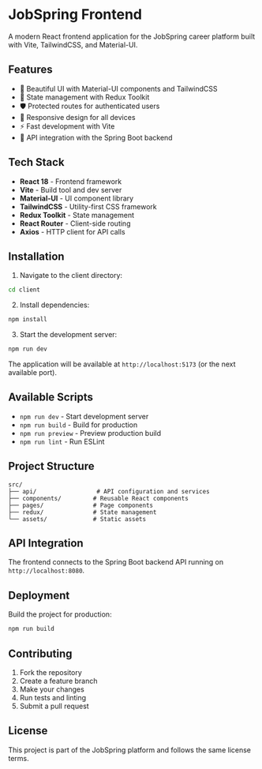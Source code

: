 # JobSpring Frontend

A modern React frontend application for the JobSpring career platform built with Vite, TailwindCSS, and Material-UI.

## Features

- 🎨 Beautiful UI with Material-UI components and TailwindCSS
- 🔄 State management with Redux Toolkit
- 🛡️ Protected routes for authenticated users
- 📱 Responsive design for all devices
- ⚡ Fast development with Vite
- 🔗 API integration with the Spring Boot backend

## Tech Stack

- **React 18** - Frontend framework
- **Vite** - Build tool and dev server
- **Material-UI** - UI component library
- **TailwindCSS** - Utility-first CSS framework
- **Redux Toolkit** - State management
- **React Router** - Client-side routing
- **Axios** - HTTP client for API calls

## Installation

1. Navigate to the client directory:
```bash
cd client
```

2. Install dependencies:
```bash
npm install
```

3. Start the development server:
```bash
npm run dev
```

The application will be available at `http://localhost:5173` (or the next available port).

## Available Scripts

- `npm run dev` - Start development server
- `npm run build` - Build for production
- `npm run preview` - Preview production build
- `npm run lint` - Run ESLint

## Project Structure

```
src/
├── api/                 # API configuration and services
├── components/         # Reusable React components
├── pages/              # Page components
├── redux/              # State management
└── assets/             # Static assets
```

## API Integration

The frontend connects to the Spring Boot backend API running on `http://localhost:8080`.

## Deployment

Build the project for production:
```bash
npm run build
```

## Contributing

1. Fork the repository
2. Create a feature branch
3. Make your changes
4. Run tests and linting
5. Submit a pull request

## License

This project is part of the JobSpring platform and follows the same license terms.

